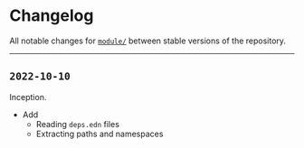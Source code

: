 # Changelog

All notable changes for [`module/`](../deps.edn) between stable versions of the
repository.


---


## `2022-10-10`

Inception.

- Add
    - Reading `deps.edn` files
    - Extracting paths and namespaces

